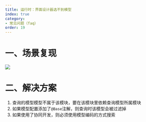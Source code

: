 ```yaml
---
title: 运行时：界面设计器选不到模型
index: true
category:
- 常见问题（faq）
order: 19
---
```

# 一、场景复现
![](http://oinone-jar.oss-cn-zhangjiakou.aliyuncs.com/welcome-document/Development/FAQ/1748058278545-4e74dfd9-2a2e-4758-b6e5-8236404ca11e.png)

# 二、解决方案
1. 查询的模型模型不属于该模块，要在该模块里依赖查询模型所属模块
2. 如果模型配置添加了`@Base`注解，则查询时该模型会被过滤掉
3. 如果使用了协同开发，则必须使用模型编码的方式搜索

